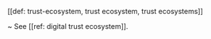 [[def: trust-ecosystem, trust ecosystem, trust ecosystems]]

~ See [[ref: digital trust ecosystem]].
